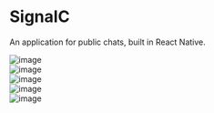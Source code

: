 # SignalC
<div class="w3-container">
  <p>An application for public chats, built in React Native.</p>

  <div class="w3-panel w3-card">
    <img style="height:100,width:200"  src="Images_App/Login.png" alt="image">
  </div>
  <div class="w3-panel w3-card-2">
   <img src="Images_App/Register.png" alt="image">
  </div>
  <div class="w3-panel w3-card-4">
   <img src="Images_App/ChannelList.png" alt="image">
  </div>
</div>
<div class="w3-panel w3-card">
   <img src="Images_App/ChatAddImage.png" alt="image">
  </div>
  <div class="w3-panel w3-card-2">
   <img src="Images_App/ChatMessages.png" alt="image">
  </div>
  <div class="w3-panel w3-card-4">
   
  </div>
</div>
